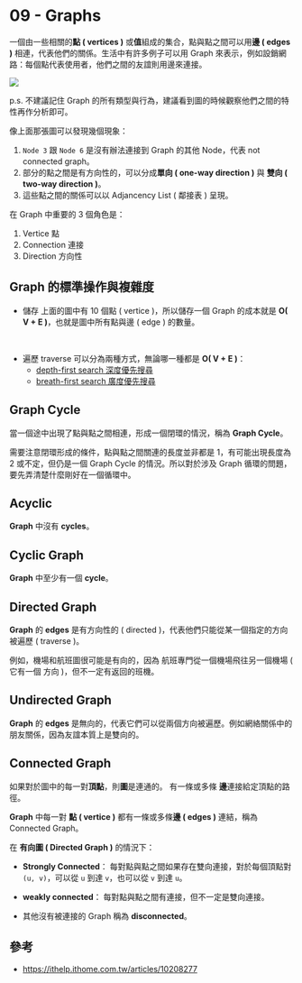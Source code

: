 # 09 - Graphs
一個由一些相關的**點 ( vertices )** 或**值**組成的集合，點與點之間可以用**邊 ( edges )** 相連，代表他們的關係。生活中有許多例子可以用 Graph 來表示，例如設銷網路：每個點代表使用者，他們之間的友誼則用邊來連接。

![](/images/DataStructure/DataStructure/9-1.png)

p.s. 不建議記住 Graph 的所有類型與行為，建議看到圖的時候觀察他們之間的特性再作分析即可。

像上面那張圖可以發現幾個現象：
1. `Node 3` 跟 `Node 6` 是沒有辦法連接到 Graph 的其他 Node，代表 not connected graph。
2. 部分的點之間是有方向性的，可以分成**單向 ( one-way direction )** 與 **雙向 ( two-way direction )**。
3. 這些點之間的關係可以以 Adjancency List ( 鄰接表 ) 呈現。

在 Graph 中重要的 3 個角色是：
1. Vertice 點
2. Connection 連接
3. Direction 方向性

## Graph 的標準操作與複雜度
* 儲存
上面的圖中有 10 個點 ( vertice )，所以儲存一個 Graph 的成本就是 **O( V + E )**，也就是圖中所有點與邊 ( edge ) 的數量。
<br/>

* 遍歷 traverse
可以分為兩種方式，無論哪一種都是 **O( V + E )**：
  * [depth-first search 深度優先搜尋](https://alrightchiu.github.io/SecondRound/graph-depth-first-searchdfsshen-du-you-xian-sou-xun.html)
  * [breath-first search 廣度優先搜尋](https://alrightchiu.github.io/SecondRound/graph-breadth-first-searchbfsguang-du-you-xian-sou-xun.html) 

## Graph Cycle
當一個途中出現了點與點之間相連，形成一個閉環的情況，稱為 **Graph Cycle**。

需要注意閉環形成的條件，點與點之間關連的長度並非都是 1，有可能出現長度為 2 或不定，但仍是一個 Graph Cycle 的情況。所以對於涉及 Graph 循環的問題，要先弄清楚什麼剛好在一個循環中。

## Acyclic
**Graph** 中沒有 **cycles**。

## Cyclic Graph
**Graph** 中至少有一個 **cycle**。

## Directed Graph
**Graph** 的 **edges** 是有方向性的 ( directed )，代表他們只能從某一個指定的方向被遍歷 ( traverse )。

例如，機場和航班圖很可能是有向的，因為
航班專門從一個機場飛往另一個機場 ( 它有一個
方向 )，但不一定有返回的班機。

## Undirected Graph
**Graph** 的 **edges** 是無向的，代表它們可以從兩個方向被遍歷。例如網絡關係中的朋友關係，因為友誼本質上是雙向的。

## Connected Graph
如果對於圖中的每一對**頂點**，則**圖**是連通的。
有一條或多條 **邊**連接給定頂點的路徑。

**Graph** 中每一對 **點 ( vertice )** 都有一條或多條**邊 ( edges )** 連結，稱為 Connected Graph。

在 **有向圖 ( Directed Graph )** 的情況下：

* **Strongly Connected**：
每對點與點之間如果存在雙向連接，對於每個頂點對 `(u, v)`，可以從 `u` 到達 `v`，也可以從 `v` 到達 `u`。

* **weakly connected**：
每對點與點之間有連接，但不一定是雙向連接。

* 其他沒有被連接的 Graph 稱為 **disconnected**。

## 參考
* https://ithelp.ithome.com.tw/articles/10208277

